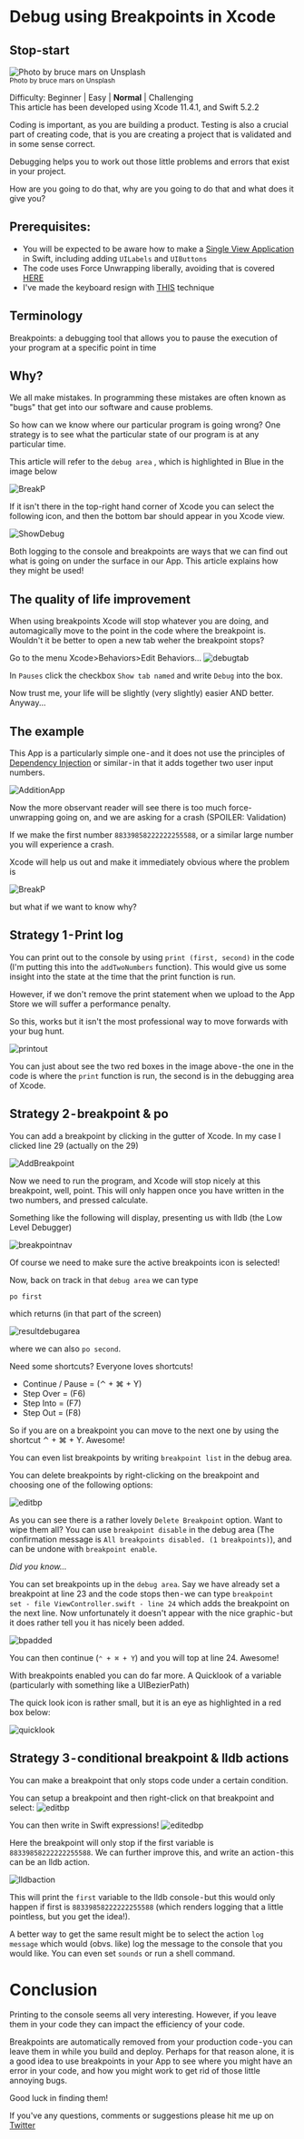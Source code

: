 # Debug using Breakpoints in Xcode
## Stop-start
![Photo by bruce mars on Unsplash](Images/zmPHBnfW5uUz3F0G.jpeg)<br/>
<sub>Photo by bruce mars on Unsplash<sub>

Difficulty: Beginner | Easy | **Normal** | Challenging<br/>
This article has been developed using Xcode 11.4.1, and Swift 5.2.2

Coding is important, as you are building a product. Testing is also a crucial part of creating code, that is you are creating a project that is validated and in some sense correct.

Debugging helps you to work out those little problems and errors that exist in your project.

How are you going to do that, why are you going to do that and what does it give you?

## Prerequisites:
* You will be expected to be aware how to make a [Single View Application](https://medium.com/swlh/your-first-ios-application-using-xcode-9983cf6efb71) in Swift, including adding `UILabels` and `UIButtons`
* The code uses Force Unwrapping liberally, avoiding that is covered [HERE](https://medium.com/@stevenpcurtis.sc/the-lazy-variables-what-and-why-in-swift-619cb951ee0f)
* I've made the keyboard resign with [THIS](https://medium.com/better-programming/generics-in-swift-aa111f1c549) technique

## Terminology
Breakpoints: a debugging tool that allows you to pause the execution of your program at a specific point in time

## Why?
We all make mistakes. In programming these mistakes are often known as "bugs" that get into our software and cause problems. 

So how can we know where our particular program is going wrong? One strategy is to see what the particular state of our program is at any particular time.

This article will refer to the `debug area` , which is highlighted in Blue in the image below


![BreakP](Images/BreakP.png)<br>

If it isn't there in the top-right hand corner of Xcode you can select the following icon, and then the bottom bar should appear in you Xcode view.

![ShowDebug](Images/ShowDebug.png)<br>

Both logging to the console and breakpoints are ways that we can find out what is going on under the surface in our App. This article explains how they might be used!

## The quality of life improvement
When using breakpoints Xcode will stop whatever you are doing, and automagically move to the point in the code where the breakpoint is. Wouldn't it be better to open a new tab weher the breakpoint stops?

Go to the menu Xcode>Behaviors>Edit Behaviors...
![debugtab](Images/debugtab.png)<br>

In `Pauses` click the checkbox `Show tab named` and write `Debug` into the box.

Now trust me, your life will be slightly (very slightly) easier AND better.
Anyway...

## The example
This App is a particularly simple one - and it does not use the principles of [Dependency Injection](https://medium.com/@stevenpcurtis.sc/learning-dependency-injection-using-swift-c94183742187) or similar - in that it adds together two user input numbers.

![AdditionApp](Images/AdditionApp.png)<br>

Now the more observant reader will see there is too much force-unwrapping going on, and we are asking for a crash (SPOILER: Validation) 

If we make the first number `88339858222222255588`, or a similar large number you will experience a crash.

Xcode will help us out and make it immediately obvious where the problem is

![BreakP](Images/BreakP.png)<br>

but what if we want to know why?

## Strategy 1 - Print log
You can print out to the console by using `print (first, second)` in the code (I'm putting this into the `addTwoNumbers` function). This would give us some insight into the state at the time that the print function is run.

However, if we don't remove the print statement when we upload to the App Store we will suffer a performance penalty.

So this, works but it isn't the most professional way to move forwards with your bug hunt.

![printout](Images/printout.png)<br>

You can just about see the two red boxes in the image above - the one in the code is where the `print` function is run, the second is in the debugging area of Xcode.

## Strategy 2 - breakpoint & po
You can add a breakpoint by clicking in the gutter of Xcode. In my case I clicked line 29 (actually on the 29)

![AddBreakpoint](Images/AddBreakpoint.png)<br>

Now we need to run the program, and Xcode will stop nicely at this breakpoint, well, point. This will only happen once you have written in the two numbers, and pressed calculate.

Something like the following will display, presenting us with lldb (the Low Level Debugger)

![breakpointnav](Images/breakpointnav.png)<br>

Of course we need to make sure the active breakpoints icon is selected!

Now, back on track in that `debug area` we can type 

`po first`

which returns (in that part of the screen)

![resultdebugarea](Images/resultdebugarea.png)<br>

where we can also `po second`.

Need some shortcuts? Everyone loves shortcuts!
* Continue / Pause = (⌃ + ⌘ + Y)
* Step Over = (F6)
* Step Into = (F7)
* Step Out = (F8)

So if you are on a breakpoint you can move to the next one by using the shortcut ⌃ + ⌘ + Y. Awesome!

You can even list breakpoints by writing `breakpoint list` in the debug area.

You can delete breakpoints by right-clicking on the breakpoint and choosing one of the following options:

![editbp](Images/editbp.png)<br>

As you can see there is a rather lovely `Delete Breakpoint` option. Want to wipe them all? You can use `breakpoint disable` in the debug area (The confirmation message is `All breakpoints disabled. (1 breakpoints)`), and can be undone with `breakpoint enable`.

*Did you know...*

You can set breakpoints up in the `debug area`. Say we have already set a breakpoint at line 23 and the code stops then - we can type `breakpoint set - file ViewController.swift - line 24` which adds the breakpoint on the next line. Now unfortunately it doesn't appear with the nice graphic - but it does rather tell you it has nicely been added.

![bpadded](Images/bpadded.png)<br>

You can then continue (`⌃ + ⌘ + Y`) and you will top at line 24. Awesome!

With breakpoints enabled you can do far more. A Quicklook of a variable (particularly with something like a UIBezierPath) 

The quick look icon is rather small, but it is an eye as highlighted in a red box below:

![quicklook](Images/quicklook.png)<br>

## Strategy 3 - conditional breakpoint & lldb actions
You can make a breakpoint that only stops code under a certain condition. 

You can setup a breakpoint and then right-click on that breakpoint and select:
![editbp](Images/editbp.png)<br>

You can then write in Swift expressions!
![editedbp](Images/editedbp.png)<br>

Here the breakpoint will only stop if the first variable is `88339858222222255588`.
We can further improve this, and write an action - this can be an lldb action.

![lldbaction](Images/lldbaction.png)<br>

This will print the `first` variable to the lldb console - but this would only happen if first is `88339858222222255588` (which renders logging that a little pointless, but you get the idea!).

A better way to get the same result might be to select the action `log message` which would (obvs. like) log the message to the console that you would like. You can even set `sounds` or run a shell command.

# Conclusion
Printing to the console seems all very interesting. However, if you leave them in your code they can impact the efficiency of your code.

Breakpoints are automatically removed from your production code - you can leave them in while you build and deploy. Perhaps for that reason alone, it is a good idea to use breakpoints in your App to see where you might have an error in your code, and how you might work to get rid of those little annoying bugs.

Good luck in finding them!

If you've any questions, comments or suggestions please hit me up on [Twitter](https://twitter.com/stevenpcurtis) 
